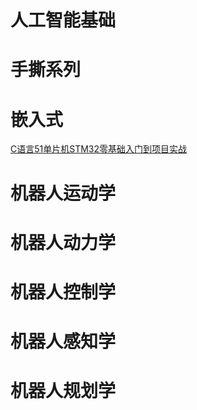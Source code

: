# 人工智能基础

# 手撕系列

# 嵌入式

[C语言51单片机STM32零基础入门到项目实战](https://www.bilibili.com/video/BV1C4421U7c2/?spm_id_from=333.1387.collection.video_card.click&vd_source=a1be939c65919194c77b8a6a36c14a6e)


# 机器人运动学

# 机器人动力学

# 机器人控制学

# 机器人感知学

# 机器人规划学
